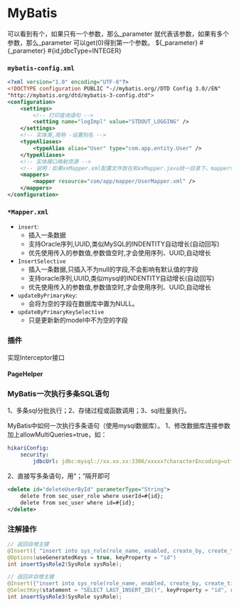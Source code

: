 # MyBatis
<!-- @author DHJT 2019-03-07 -->

可以看到有个<if test="_parameter != null" >，如果只有一个参数，那么_parameter 就代表该参数，如果有多个参数，那么_parameter 可以get(0)得到第一个参数。
${_parameter} #{_parameter} #{id,jdbcType=INTEGER}

### `mybatis-config.xml`
``` xml
<?xml version="1.0" encoding="UTF-8"?>
<!DOCTYPE configuration PUBLIC "-//mybatis.org//DTD Config 3.0//EN"
"http://mybatis.org/dtd/mybatis-3-config.dtd">
<configuration>
    <settings>
        <!-- 打印查询语句 -->
        <setting name="logImpl" value="STDOUT_LOGGING" />
    </settings>
    <!-- 实体类,简称 -设置别名 -->
    <typeAliases>
        <typeAlias alias="User" type="com.app.entity.User" />
    </typeAliases>
    <!-- 实体接口映射资源 -->
    <!-- 说明：如果xxMapper.xml配置文件放在和xxMapper.java统一目录下，mappers也可以省略，因为org.mybatis.spring.mapper.MapperFactoryBean默认会去查找与xxMapper.java相同目录和名称的xxMapper.xml -->
    <mappers>
        <mapper resource="com/app/mapper/UserMapper.xml" />
    </mappers>
</configuration>
```
### `*Mapper.xml`
- `insert`:
    + 插入一条数据
    + 支持Oracle序列,UUID,类似MySQL的INDENTITY自动增长(自动回写)
    + 优先使用传入的参数值,参数值空时,才会使用序列、UUID,自动增长
- `InsertSelective`
    + 插入一条数据,只插入不为null的字段,不会影响有默认值的字段
    + 支持oracle序列,UUID,类似mysql的INDENTITY自动增长(自动回写)
    + 优先使用传入的参数值,参数值空时,才会使用序列、UUID,自动增长
- `updateByPrimaryKey`:
    + 会将为空的字段在数据库中置为NULL。
- `updateByPrimaryKeySelective`
    + 只是更新新的model中不为空的字段

### 插件
实现Interceptor接口

#### PageHelper

### MyBatis一次执行多条SQL语句
1、多条sql分批执行；2、存储过程或函数调用；3、sql批量执行。

MyBatis中如何一次执行多条语句（使用mysql数据库）。
1、修改数据库连接参数加上allowMultiQueries=true，如：
```yml
hikariConfig:
    security: 
        jdbcUrl: jdbc:mysql://xx.xx.xx:3306/xxxxx?characterEncoding=utf-8&autoReconnect=true&failOverReadOnly=false&allowMultiQueries=true
```
2、直接写多条语句，用“；”隔开即可
```xml
<delete id="deleteUserById" parameterType="String">
    delete from sec_user_role where userId=#{id};
    delete from sec_user where id=#{id};
</delete>
```

### 注解操作
```java
// 返回自增主键
@Insert({ "insert into sys_role(role_name, enabled, create_by, create_time) values(#{roleName}, #{enabled}, #{createBy}, #{createTime, jdbcType=TIMESTAMP})" })
@Options(useGeneratedKeys = true, keyProperty = "id")
int insertSysRole2(SysRole sysRole);

// 返回非自增主键
@Insert({"insert into sys_role(role_name, enabled, create_by, create_time) values(#{roleName}, #{enabled}, #{createBy}, #{createTime, jdbcType=TIMESTAMP})"})
@SelectKey(statement = "SELECT LAST_INSERT_ID()", keyProperty = "id", resultType = Long.class, before = false)
int insertSysRole3(SysRole sysRole);
```

[1]: https://blog.csdn.net/Xu_JL1997/article/details/90934359 'Spring 与 Mybatis 中的 @Repository 与 @Mapper'